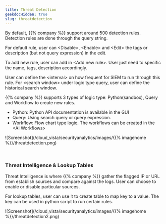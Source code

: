 ```yaml
---
title: Threat Detection
geekdocHidden: true
slug: threatdetection
---
```


By default, {{% company %}} support around 500 detection rules. Detection rules are done through the query string. 

For default rule, user can \<Disable>, \<Enable> and \<Edit> the tags or description (but not query expression) in the edit.

To add new rule, user can add in \<Add new rule>.  User just need to specific the name, tags, description accordingly.

User can define the \<interval> on how frequent for SIEM to run through this rule. For \<search window> under logic type query, user can define the historical search window. 

{{% company %}} supports 3 types of logic type: Python(sandbox), Query and Workflow to create new rules.  
* Python: Python API documentation is available in the GUI 
* Query: Using search query or query expression. 
* Workflow: Flow chart type logic. The workflows can be created in the \<AI Workflows>

![Screenshot](/cloud_vista/securityanalytics/images/{{% imagehome %}}/threatdetection.png)

&nbsp;

### Threat Intelligence & Lookup Tables
Threat Intelligence is where {{% company %}} gather the flagged IP or URL from establish sources and compare against the logs.  User can choose to enable or disable particular sources.

For lookup tables, user can use it to create table to map key to a value. The key can be used in python script to run certain rules.

![Screenshot](/cloud_vista/securityanalytics/images/{{% imagehome %}}/threatdetection2.png)





